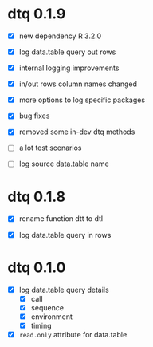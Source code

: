 # dtq 0.1.9

- [x] new dependency R 3.2.0
- [x] log data.table query out rows
- [x] internal logging improvements
- [x] in/out rows column names changed
- [x] more options to log specific packages
- [x] bug fixes
- [x] removed some in-dev dtq methods
- [ ] a lot test scenarios
- [ ] log source data.table name


# dtq 0.1.8

- [x] rename function dtt to dtl
- [x] log data.table query in rows


# dtq 0.1.0

- [x] log data.table query details
  - [x] call
  - [x] sequence
  - [x] environment
  - [x] timing
- [x] `read.only` attribute for data.table
